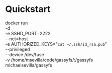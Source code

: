 Quickstart
==========

docker run \
  -d \
  -e SSHD_PORT=2222 \
  --net=host \
  -e AUTHORIZED_KEYS="`cat ~/.ssh/id_rsa.pub`" \
  --privileged \
  --device /dev/fuse \
  -v /home/msevilla/code/gassyfs/:/gassyfs \
  michaelsevilla/gassyfs 

